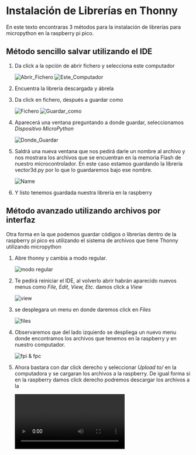 # Instalación de Librerías en Thonny
En este texto encontraras 3 métodos para la instalación de librerías para micropython en la raspberry pi pico. 
## Método sencillo salvar utilizando el IDE

1. Da click a la opción de abrir fichero y selecciona este computador

    ![Abrir_Fichero](/resources/images/getting_started/image-1.png)
    ![Este_Computador](/resources/images/getting_started/image-2.png)

2. Encuentra la librería descargada y ábrela
3. Da click en fichero, después a guardar como

    ![Fichero](/resources/images/getting_started/image-4.png)
    ![Guardar_como](/resources/images/getting_started/image-5.png)

4. Aparecerá una ventana preguntando a donde guardar, seleccionamos *Dispositivo MicroPython* 

    ![Donde_Guardar](/resources/images/getting_started/image-6.png)

5. Saldrá una nueva ventana que nos pedirá darle un nombre al archivo y nos mostrara los archivos que se encuentran en la memoria Flash de nuestro microcontrolador. En este caso estamos guardando la librería vector3d.py por lo que lo guardaremos bajo ese nombre.

    ![Name](/resources/images/getting_started/image-7.png)

6. Y listo tenemos guardada nuestra librería en la raspberry

## Método avanzado utilizando archivos por interfaz

Otra forma en la que podemos guardar códigos o librerías dentro de la raspberry pi pico es utilizando el sistema de archivos que tiene Thonny utilizando micropython

1. Abre thonny y cambia a modo regular.

    ![modo regular](/resources/images/code/image.png)

2. Te pedirá reiniciar el IDE, al volverlo abrir habrán aparecido nuevos menus como *File, Edit, View, Etc.* damos click a *View*

    ![view](/resources/images/code/image-1.png)

3. se desplegara un menu en donde daremos click en *Files*

    ![files](/resources/images/code/image-2.png)

4. Observaremos que del lado izquierdo se despliega un nuevo menu donde encontramos los archivos que tenemos en la raspberry y en nuestro computador.

    ![fpi & fpc](/resources/images/code/image-3.png)

5. Ahora bastara con dar click derecho y seleccionar *Upload to/* en la computadora y se cargaran los archivos a la raspberry. De igual forma si en la raspberry damos click derecho podremos descargar los archivos a la 

    <video src="20240125-1920-48.2598682.mp4" controls title="UploadDownload"></video>

